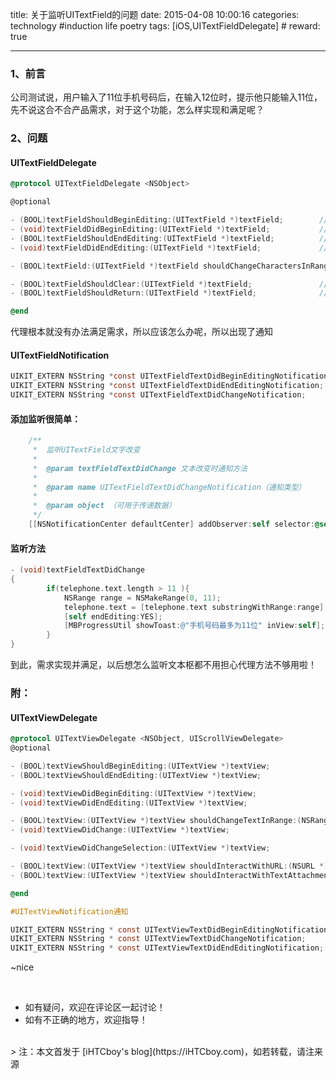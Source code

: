 title: 关于监听UITextField的问题
date: 2015-04-08 10:00:16
categories: technology #induction life poetry
tags: [iOS,UITextFieldDelegate]  # <!--more-->
reward: true

---

### 1、前言
公司测试说，用户输入了11位手机号码后，在输入12位时，提示他只能输入11位，先不说这合不合产品需求，对于这个功能，怎么样实现和满足呢？

<!--more-->

### 2、问题


#### UITextFieldDelegate

```objective-c
@protocol UITextFieldDelegate <NSObject>

@optional

- (BOOL)textFieldShouldBeginEditing:(UITextField *)textField;        // return NO to disallow editing.
- (void)textFieldDidBeginEditing:(UITextField *)textField;           // became first responder
- (BOOL)textFieldShouldEndEditing:(UITextField *)textField;          // return YES to allow editing to stop and to resign first responder status. NO to disallow the editing session to end
- (void)textFieldDidEndEditing:(UITextField *)textField;             // may be called if forced even if shouldEndEditing returns NO (e.g. view removed from window) or endEditing:YES called

- (BOOL)textField:(UITextField *)textField shouldChangeCharactersInRange:(NSRange)range replacementString:(NSString *)string;   // return NO to not change text

- (BOOL)textFieldShouldClear:(UITextField *)textField;               // called when clear button pressed. return NO to ignore (no notifications)
- (BOOL)textFieldShouldReturn:(UITextField *)textField;              // called when 'return' key pressed. return NO to ignore.

@end
```

代理根本就没有办法满足需求，所以应该怎么办呢，所以出现了通知

#### UITextFieldNotification
```objective-c
UIKIT_EXTERN NSString *const UITextFieldTextDidBeginEditingNotification;
UIKIT_EXTERN NSString *const UITextFieldTextDidEndEditingNotification;
UIKIT_EXTERN NSString *const UITextFieldTextDidChangeNotification;
```

#### 添加监听很简单：
```objective-c
    /**
     *  监听UITextField文字改变
     *
     *  @param textFieldTextDidChange 文本改变时通知方法
     *
     *  @param name UITextFieldTextDidChangeNotification（通知类型）
     *
     *  @param object （可用于传递数据）
     */
    [[NSNotificationCenter defaultCenter] addObserver:self selector:@selector(textFieldTextDidChange) name:UITextFieldTextDidChangeNotification object:telephone];
```

#### 监听方法
```objective-c
- (void)textFieldTextDidChange
{
        if(telephone.text.length > 11 ){
            NSRange range = NSMakeRange(0, 11);
            telephone.text = [telephone.text substringWithRange:range];
            [self endEditing:YES];
            [MBProgressUtil showToast:@"手机号码最多为11位" inView:self];
        }  
}
```

到此，需求实现并满足，以后想怎么监听文本枢都不用担心代理方法不够用啦！


### 附：
#### UITextViewDelegate
```objective-c
@protocol UITextViewDelegate <NSObject, UIScrollViewDelegate>
@optional

- (BOOL)textViewShouldBeginEditing:(UITextView *)textView;
- (BOOL)textViewShouldEndEditing:(UITextView *)textView;

- (void)textViewDidBeginEditing:(UITextView *)textView;
- (void)textViewDidEndEditing:(UITextView *)textView;

- (BOOL)textView:(UITextView *)textView shouldChangeTextInRange:(NSRange)range replacementText:(NSString *)text;
- (void)textViewDidChange:(UITextView *)textView;

- (void)textViewDidChangeSelection:(UITextView *)textView;

- (BOOL)textView:(UITextView *)textView shouldInteractWithURL:(NSURL *)URL inRange:(NSRange)characterRange NS_AVAILABLE_IOS(7_0);
- (BOOL)textView:(UITextView *)textView shouldInteractWithTextAttachment:(NSTextAttachment *)textAttachment inRange:(NSRange)characterRange NS_AVAILABLE_IOS(7_0);

@end

#UITextViewNotification通知

UIKIT_EXTERN NSString * const UITextViewTextDidBeginEditingNotification;
UIKIT_EXTERN NSString * const UITextViewTextDidChangeNotification;
UIKIT_EXTERN NSString * const UITextViewTextDidEndEditingNotification;

```

~nice

<br>

- 如有疑问，欢迎在评论区一起讨论！
- 如有不正确的地方，欢迎指导！

<br>
> 注：本文首发于 [iHTCboy's blog](https://iHTCboy.com)，如若转载，请注来源



